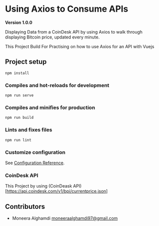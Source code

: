 # Using Axios to Consume APIs

**Version 1.0.0**

Displaying Data from a CoinDesk API by using Axios to walk through displaying Bitcoin price, updated every minute.

This Project Build For Practising on how to use Axios for an API with Vuejs


## Project setup
```
npm install
```

### Compiles and hot-reloads for development
```
npm run serve
```

### Compiles and minifies for production
```
npm run build
```

### Lints and fixes files
```
npm run lint
```

### Customize configuration
See [Configuration Reference](https://cli.vuejs.org/config/).


### CoinDesk API

This Project by using (CoinDeask API)[https://api.coindesk.com/v1/bpi/currentprice.json]

## Contributors 

- Moneera Alghamdi <moneeraalghamdi97@gmail.com>